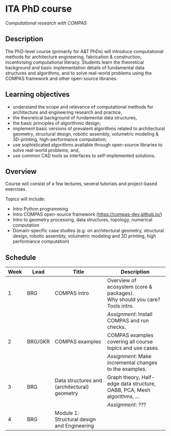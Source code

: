 # ITA PhD course

*Computational research with COMPAS*

## Description

The PhD-level course (primarily for A&T PhDs) will introduce computational methods for architecture engineering, fabrication & construction, incentivising computational literacy. Students learn the theoretical background and basic implementation details of fundamental data structures and algorithms, and to solve real-world problems using the COMPAS framework and other open-source libraries.

## Learning objectives

* understand the scope and relevance of computational methods for architecture and engineering research and practice,
* the theoretical background of fundamental data structures, 
* the basic principles of algorithmic design; 
* implement basic versions of prevalent algorithms related to architectural geometry, structural design, robotic assembly, volumetric modeling & 3D-printing, high-performance computation; 
* use sophisticated algorithms available through open-source libraries to solve real-world problems; and, 
* use common CAD tools as interfaces to self-implemented solutions.

## Overview

Course will consist of a few lectures, several tutorials and project-based exercises.

Topics will include:

* Intro Python programming
* Intro COMPAS open-source framework (https://compas-dev.github.io/) 
* Intro to geometry processing, data structures, topology, numerical computation
* Domain-specific case studies (e.g. on architectural geometry, structural design, robotic assembly, volumetric modeling and 3D printing, high performance computation)

## Schedule

Week | Lead | Title | Description
---- | ---- | ----- | ---
1 | BRG | COMPAS intro | Overview of ecosystem (core & packages).<br />Why should you care?<br />Tools intro.
|||| *Assignment*: Install COMPAS and run checks.
2 | BRG/GKR | COMPAS examples | COMPAS examples covering all course topics and use cases.
|||| *Assignment*: Make incremental changes to the examples.
3 | BRG | Data structures and (architectural) geometry | Graph theory, Half-edge data structure, OABB, PCA, Mesh algorithms, ...
|||| *Assignment*: ???
4 | BRG | Module 1: Structural design and Engineering | 

